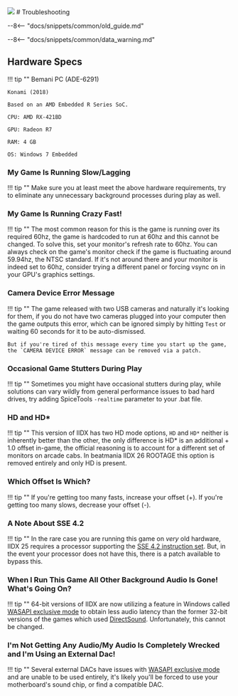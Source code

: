 <img class="header-logo" src="/img/bemani/iidx/25_cannonballers/logo.png">
# Troubleshooting

--8<-- "docs/snippets/common/old_guide.md"

--8<-- "docs/snippets/common/data_warning.md"

## Hardware Specs

!!! tip ""
	Bemani PC (ADE-6291)

	Konami (2018)

	Based on an AMD Embedded R Series SoC.

	CPU: AMD RX-421BD

	GPU: Radeon R7

	RAM: 4 GB

	OS: Windows 7 Embedded 

### My Game Is Running Slow/Lagging

!!! tip ""
	Make sure you at least meet the above hardware requirements, try to eliminate any unnecessary background processes during play as well.

### My Game Is Running Crazy Fast!

!!! tip ""
	The most common reason for this is the game is running over its required 60hz, the game is hardcoded to run at 60hz and this cannot be changed. To solve this, set your monitor's refresh rate to 60hz. You can always check on the game's monitor check if the game is fluctuating around 59.94hz, the NTSC standard. If it's not around there and your monitor is indeed set to 60hz, consider trying a different panel or forcing vsync on in your GPU's graphics settings.

### Camera Device Error Message

!!! tip ""
	The game released with two USB cameras and naturally it's looking for them, if you do not have two cameras plugged into your computer then the game outputs this error, which can be ignored simply by hitting `Test` or waiting 60 seconds for it to be auto-dismissed.

	But if you're tired of this message every time you start up the game, the `CAMERA DEVICE ERROR` message can be removed via a patch.

### Occasional Game Stutters During Play

!!! tip ""
	Sometimes you might have occasional stutters during play, while solutions can vary wildly from general performance issues to bad hard drives, try adding SpiceTools `-realtime` parameter to your .bat file.

### HD and HD*

!!! tip ""
	This version of IIDX has two HD mode options, `HD` and `HD*` neither is inherently better than the other, the only difference is HD* is an additional + 1.0 offset in-game, the official reasoning is to account for a different set of monitors on arcade cabs. In beatmania IIDX 26 ROOTAGE this option is removed entirely and only HD is present.

### Which Offset Is Which?

!!! tip ""
	If you're getting too many fasts, increase your offset (+). If you're getting too many slows, decrease your offset (-).

### A Note About SSE 4.2

!!! tip ""
	In the rare case you are running this game on *very* old hardware, IIDX 25 requires a processor supporting the [SSE 4.2 instruction set](https://en.wikipedia.org/wiki/SSE4#SSE4.2). But, in the event your processor does not have this, there is a patch available to bypass this.

### When I Run This Game All Other Background Audio Is Gone! What's Going On?

!!! tip ""
	64-bit versions of IIDX are now utilizing a feature in Windows called [WASAPI exclusive mode](https://docs.microsoft.com/en-us/windows/win32/coreaudio/exclusive-mode-streams) to obtain less audio latency than the former 32-bit versions of the games which used [DirectSound](https://en.wikipedia.org/wiki/DirectSound). Unfortunately, this cannot be changed.

### I'm Not Getting Any Audio/My Audio Is Completely Wrecked and I'm Using an External Dac!

!!! tip ""
	Several external DACs have issues with [WASAPI exclusive mode](https://docs.microsoft.com/en-us/windows/win32/coreaudio/exclusive-mode-streams) and are unable to be used entirely, it's likely you'll be forced to use your motherboard's sound chip, or find a compatible DAC.